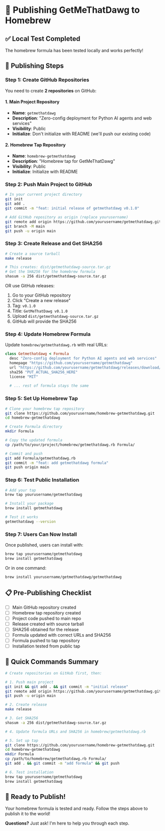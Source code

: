 # 🍺 Publishing GetMeThatDawg to Homebrew

## ✅ Local Test Completed
The homebrew formula has been tested locally and works perfectly!

## 🚀 Publishing Steps

### Step 1: Create GitHub Repositories

You need to create **2 repositories** on GitHub:

#### 1. Main Project Repository
- **Name**: `getmethatdawg`
- **Description**: "Zero-config deployment for Python AI agents and web services"
- **Visibility**: Public
- **Initialize**: Don't initialize with README (we'll push our existing code)

#### 2. Homebrew Tap Repository  
- **Name**: `homebrew-getmethatdawg`
- **Description**: "Homebrew tap for GetMeThatDawg"
- **Visibility**: Public
- **Initialize**: Initialize with README

### Step 2: Push Main Project to GitHub

```bash
# In your current project directory
git init
git add .
git commit -m "feat: initial release of getmethatdawg v0.1.0"

# Add GitHub repository as origin (replace yourusername)
git remote add origin https://github.com/yourusername/getmethatdawg.git
git branch -M main
git push -u origin main
```

### Step 3: Create Release and Get SHA256

```bash
# Create a source tarball
make release

# This creates: dist/getmethatdawg-source.tar.gz
# Get the SHA256 for the homebrew formula
shasum -a 256 dist/getmethatdawg-source.tar.gz
```

OR use GitHub releases:
1. Go to your GitHub repository
2. Click "Create a new release"
3. Tag: `v0.1.0`
4. Title: `GetMeThatDawg v0.1.0`
5. Upload `dist/getmethatdawg-source.tar.gz`
6. GitHub will provide the SHA256

### Step 4: Update Homebrew Formula

Update `homebrew/getmethatdawg.rb` with real URLs:

```ruby
class Getmethatdawg < Formula
  desc "Zero-config deployment for Python AI agents and web services"
  homepage "https://github.com/yourusername/getmethatdawg"
  url "https://github.com/yourusername/getmethatdawg/releases/download/v0.1.0/getmethatdawg-source.tar.gz"
  sha256 "PUT_ACTUAL_SHA256_HERE"
  license "MIT"
  
  # ... rest of formula stays the same
```

### Step 5: Set Up Homebrew Tap

```bash
# Clone your homebrew tap repository
git clone https://github.com/yourusername/homebrew-getmethatdawg.git
cd homebrew-getmethatdawg

# Create Formula directory
mkdir Formula

# Copy the updated formula
cp /path/to/your/project/homebrew/getmethatdawg.rb Formula/

# Commit and push
git add Formula/getmethatdawg.rb
git commit -m "feat: add getmethatdawg formula"
git push origin main
```

### Step 6: Test Public Installation

```bash
# Add your tap
brew tap yourusername/getmethatdawg

# Install your package
brew install getmethatdawg

# Test it works
getmethatdawg --version
```

### Step 7: Users Can Now Install

Once published, users can install with:

```bash
brew tap yourusername/getmethatdawg
brew install getmethatdawg
```

Or in one command:
```bash
brew install yourusername/getmethatdawg/getmethatdawg
```

## 📋 Pre-Publishing Checklist

- [ ] Main GitHub repository created
- [ ] Homebrew tap repository created  
- [ ] Project code pushed to main repo
- [ ] Release created with source tarball
- [ ] SHA256 obtained for the release
- [ ] Formula updated with correct URLs and SHA256
- [ ] Formula pushed to tap repository
- [ ] Installation tested from public tap

## 🎯 Quick Commands Summary

```bash
# Create repositories on GitHub first, then:

# 1. Push main project
git init && git add . && git commit -m "initial release"
git remote add origin https://github.com/yourusername/getmethatdawg.git
git push -u origin main

# 2. Create release
make release

# 3. Get SHA256  
shasum -a 256 dist/getmethatdawg-source.tar.gz

# 4. Update formula URLs and SHA256 in homebrew/getmethatdawg.rb

# 5. Set up tap
git clone https://github.com/yourusername/homebrew-getmethatdawg.git
cd homebrew-getmethatdawg
mkdir Formula
cp /path/to/homebrew/getmethatdawg.rb Formula/
git add . && git commit -m "add formula" && git push

# 6. Test installation
brew tap yourusername/getmethatdawg
brew install getmethatdawg
```

## 🚀 Ready to Publish!

Your homebrew formula is tested and ready. Follow the steps above to publish it to the world!

**Questions?** Just ask! I'm here to help you through each step. 